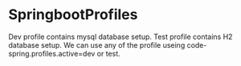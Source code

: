 # SpringbootProfiles
Dev profile contains mysql database setup.
Test profile contains H2 database setup.
We can use any of the profile useing code- spring.profiles.active=dev or test.
